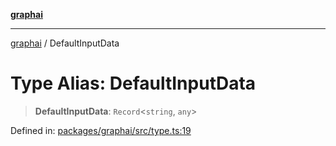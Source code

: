 [**graphai**](../README.md)

***

[graphai](../globals.md) / DefaultInputData

# Type Alias: DefaultInputData

> **DefaultInputData**: `Record`\<`string`, `any`\>

Defined in: [packages/graphai/src/type.ts:19](https://github.com/kawamataryo/graphai/blob/e8a7b825cfe5b60039202cad9c90359642833517/packages/graphai/src/type.ts#L19)
